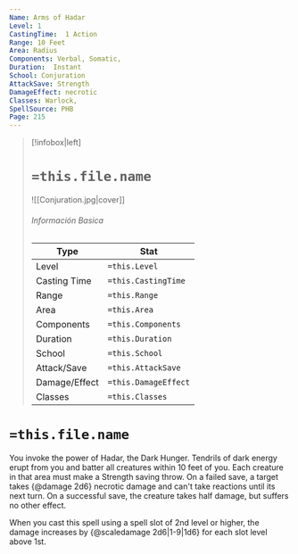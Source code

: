 ```yaml
---
Name: Arms of Hadar
Level: 1
CastingTime:  1 Action 
Range: 10 Feet
Area: Radius
Components: Verbal, Somatic, 
Duration:  Instant  
School: Conjuration
AttackSave: Strength
DamageEffect: necrotic
Classes: Warlock, 
SpellSource: PHB
Page: 215
---
```


>[!infobox|left]
># `=this.file.name`
>![[Conjuration.jpg|cover]]
> ###### Información Basica
> Type |  Stat |
> ---|---|
> Level | `=this.Level` |
> Casting Time | `=this.CastingTime` |
> Range | `=this.Range` |
> Area | `=this.Area` |
> Components | `=this.Components` |
> Duration | `=this.Duration` |
> School | `=this.School` |
> Attack/Save | `=this.AttackSave` |
> Damage/Effect | `=this.DamageEffect` |
> Classes | `=this.Classes` |

# `=this.file.name`
You invoke the power of Hadar, the Dark Hunger. Tendrils of dark energy erupt from you and batter all creatures within 10 feet of you. Each creature in that area must make a Strength saving throw. On a failed save, a target takes {@damage 2d6} necrotic damage and can&#x27;t take reactions until its next turn. On a successful save, the creature takes half damage, but suffers no other effect.



 


When you cast this spell using a spell slot of 2nd level or higher, the damage increases by {@scaledamage 2d6|1-9|1d6} for each slot level above 1st. 